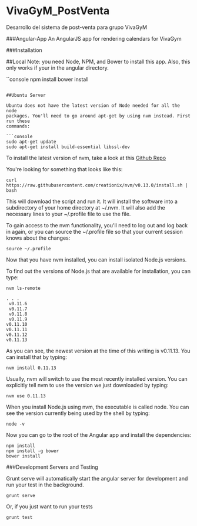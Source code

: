 VivaGyM_PostVenta
======

Desarrollo del sistema de post-venta para grupo VivaGyM


###Angular-App
An AngularJS app for rendering calendars for VivaGym


###Installation

##Local
Note: you need Node, NPM, and Bower to install this app. Also, this only works
if your in the angular directory.

``console
npm install
bower install
```

##Ubuntu Server

Ubuntu does not have the latest version of Node needed for all the node
packages. You'll need to go around apt-get by using nvm instead. First run these
commands:

```console
sudo apt-get update
sudo apt-get install build-essential libssl-dev
```

To install the latest version of nvm, take a look at this [Github Repo]

[Github Repo]: https://github.com/creationix/nvm

You're looking for something that looks like this:

```console
curl https://raw.githubusercontent.com/creationix/nvm/v0.13.0/install.sh | bash
```

This will download the script and run it. It will install the software into a
subdirectory of your home directory at ~/.nvm. It will also add the necessary
lines to your ~/.profile file to use the file.

To gain access to the nvm functionality, you'll need to log out and log back in
again, or you can source the ~/.profile file so that your current session knows
about the changes:

```console
source ~/.profile
```

Now that you have nvm installed, you can install isolated Node.js versions.

To find out the versions of Node.js that are available for installation, you can
type:

```console
nvm ls-remote
```

```
. . .
 v0.11.6
 v0.11.7
 v0.11.8
 v0.11.9
v0.11.10
v0.11.11
v0.11.12
v0.11.13
```

As you can see, the newest version at the time of this writing is v0.11.13. You
can install that by typing:

```console
nvm install 0.11.13
```

Usually, nvm will switch to use the most recently installed version. You can
explicitly tell nvm to use the version we just downloaded by typing:

```console
nvm use 0.11.13
```

When you install Node.js using nvm, the executable is called node. You can see
the version currently being used by the shell by typing:

```console
node -v
```

Now you can go to the root of the Angular app and install the dependencies:

```console
npm install
npm install -g bower
bower install
```

###Development Servers and Testing

Grunt serve will automatically start the angular server for development and run
your test in the background.

```console
grunt serve
```

Or, if you just want to run your tests

```console
grunt test
```
